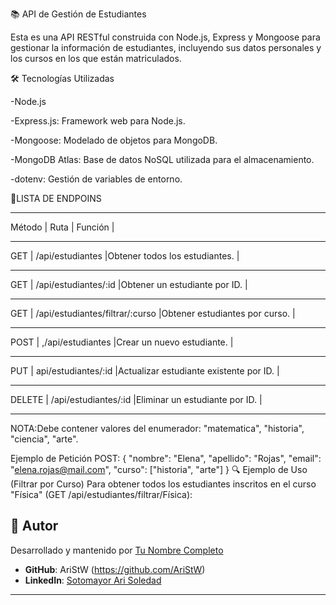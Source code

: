 📚 API de Gestión de Estudiantes

Esta es una API RESTful construida con Node.js, Express y Mongoose para gestionar la información de estudiantes, incluyendo sus datos personales y los cursos en los que están matriculados.

🛠️ Tecnologías Utilizadas

-Node.js

-Express.js: Framework web para Node.js.

-Mongoose: Modelado de objetos para MongoDB.

-MongoDB Atlas: Base de datos NoSQL utilizada para el almacenamiento.

-dotenv: Gestión de variables de entorno.

📌LISTA DE ENDPOINS
____________________________________________________________________________________________
Método  |   Ruta                            |   Función                                     |
____________________________________________________________________________________________
GET     |   /api/estudiantes                |Obtener todos los estudiantes.                 |
____________________________________________________________________________________________
GET     |   /api/estudiantes/:id            |Obtener un estudiante por ID.                  |
____________________________________________________________________________________________
GET     |   /api/estudiantes/filtrar/:curso |Obtener estudiantes por curso.                 |
____________________________________________________________________________________________
POST    |   ,/api/estudiantes               |Crear un nuevo estudiante.                     |
____________________________________________________________________________________________
PUT     |   api/estudiantes/:id             |Actualizar estudiante existente por ID.        |
____________________________________________________________________________________________
DELETE  |   /api/estudiantes/:id            |Eliminar un estudiante por ID.                 |
____________________________________________________________________________________________

NOTA:Debe contener valores del enumerador: "matematica", "historia", "ciencia", "arte".

Ejemplo de Petición POST:
{
  "nombre": "Elena",
  "apellido": "Rojas",
  "email": "elena.rojas@mail.com",
  "curso": ["historia", "arte"]
}
🔍 Ejemplo de Uso (Filtrar por Curso)
Para obtener todos los estudiantes inscritos en el curso "Física" (GET /api/estudiantes/filtrar/Física):

## 👤 Autor

Desarrollado y mantenido por [Tu Nombre Completo](enlace-a-tu-perfil-o-web)
- **GitHub**: AriStW (https://github.com/AriStW)
- **LinkedIn**: [Sotomayor Ari Soledad](www.linkedin.com/in/arisoledadsotomayor) 

---
